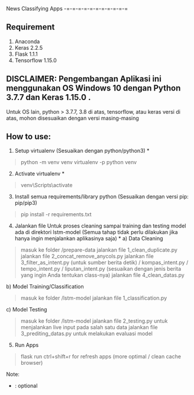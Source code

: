 News Classifying Apps
-=-=-=-=-=-=-=-=-=-=-=

##  Requirement
1. Anaconda
2. Keras 2.2.5
3. Flask 1.1.1
4. Tensorflow 1.15.0


##  DISCLAIMER: Pengembangan Aplikasi ini menggunakan OS Windows 10 dengan Python 3.7.7 dan Keras 1.15.0 . 
Untuk OS lain, python > 3.7.7, 3.8 di atas, tensorflow, atau keras versi di atas, 
mohon disesuaikan dengan versi masing-masing


##  How to use:
1. Setup virtualenv (Sesuaikan dengan python/python3) *
> python -m venv venv
> virtualenv -p python venv 

2. Activate virtualenv *
> venv\Scripts\activate 

3. Install semua requirements/library python (Sesuaikan dengan versi pip: pip/pip3)
> pip install -r requirements.txt

4. Jalankan file 
Untuk proses cleaning sampai training dan testing model ada di direktori lstm-model (Semua tahap tidak perlu dilakukan jika hanya ingin menjalankan aplikasinya saja) *
a) Data Cleaning
> masuk ke folder /prepare-data
> jalankan file 1_clean_duplicate.py
> jalankan file 2_concat_remove_anycols.py
> jalankan file 3_filter_as_intent.py (untuk sumber berita detik) / kompas_intent.py / tempo_intent.py / liputan_intent.py (sesuaikan dengan jenis berita yang ingin Anda tentukan class-nya)
> jalankan file 4_clean_datas.py

b) Model Training/Classification
> masuk ke folder /lstm-model
> jalankan file 1_classification.py

c) Model Testing
> masuk ke folder /lstm-model
> jalankan file 2_testing.py untuk menjalankan live input pada salah satu data
> jalankan file 3_prediting_datas.py untuk melakukan evaluasi model

5. Run Apps
> flask run
> ctrl+shift+r for refresh apps (more optimal / clean cache browser)

Note:
* : optional